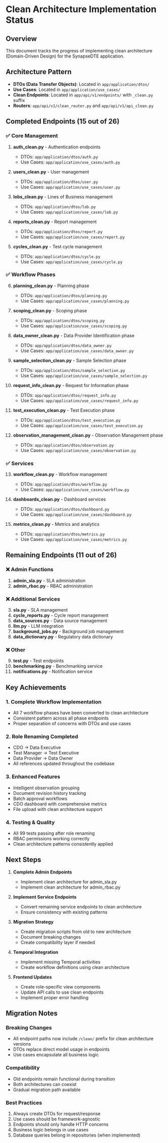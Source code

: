 # Clean Architecture Implementation Status

## Overview
This document tracks the progress of implementing clean architecture (Domain-Driven Design) for the SynapseDTE application.

## Architecture Pattern
- **DTOs (Data Transfer Objects)**: Located in `app/application/dtos/`
- **Use Cases**: Located in `app/application/use_cases/`
- **Clean Endpoints**: Located in `app/api/v1/endpoints/` with `_clean.py` suffix
- **Routers**: `app/api/v1/clean_router.py` and `app/api/v1/api_clean.py`

## Completed Endpoints (15 out of 26)

### ✅ Core Management
1. **auth_clean.py** - Authentication endpoints
   - DTOs: `app/application/dtos/auth.py`
   - Use Cases: `app/application/use_cases/auth.py`

2. **users_clean.py** - User management
   - DTOs: `app/application/dtos/user.py`
   - Use Cases: `app/application/use_cases/user.py`

3. **lobs_clean.py** - Lines of Business management
   - DTOs: `app/application/dtos/lob.py`
   - Use Cases: `app/application/use_cases/lob.py`

4. **reports_clean.py** - Report management
   - DTOs: `app/application/dtos/report.py`
   - Use Cases: `app/application/use_cases/report.py`

5. **cycles_clean.py** - Test cycle management
   - DTOs: `app/application/dtos/cycle.py`
   - Use Cases: `app/application/use_cases/cycle.py`

### ✅ Workflow Phases
6. **planning_clean.py** - Planning phase
   - DTOs: `app/application/dtos/planning.py`
   - Use Cases: `app/application/use_cases/planning.py`

7. **scoping_clean.py** - Scoping phase
   - DTOs: `app/application/dtos/scoping.py`
   - Use Cases: `app/application/use_cases/scoping.py`

8. **data_owner_clean.py** - Data Provider Identification phase
   - DTOs: `app/application/dtos/data_owner.py`
   - Use Cases: `app/application/use_cases/data_owner.py`

9. **sample_selection_clean.py** - Sample Selection phase
   - DTOs: `app/application/dtos/sample_selection.py`
   - Use Cases: `app/application/use_cases/sample_selection.py`

10. **request_info_clean.py** - Request for Information phase
    - DTOs: `app/application/dtos/request_info.py`
    - Use Cases: `app/application/use_cases/request_info.py`

11. **test_execution_clean.py** - Test Execution phase
    - DTOs: `app/application/dtos/test_execution.py`
    - Use Cases: `app/application/use_cases/test_execution.py`

12. **observation_management_clean.py** - Observation Management phase
    - DTOs: `app/application/dtos/observation.py`
    - Use Cases: `app/application/use_cases/observation.py`

### ✅ Services
13. **workflow_clean.py** - Workflow management
    - DTOs: `app/application/dtos/workflow.py`
    - Use Cases: `app/application/use_cases/workflow.py`

14. **dashboards_clean.py** - Dashboard services
    - DTOs: `app/application/dtos/dashboard.py`
    - Use Cases: `app/application/use_cases/dashboard.py`

15. **metrics_clean.py** - Metrics and analytics
    - DTOs: `app/application/dtos/metrics.py`
    - Use Cases: `app/application/use_cases/metrics.py`

## Remaining Endpoints (11 out of 26)

### ❌ Admin Functions
1. **admin_sla.py** - SLA administration
2. **admin_rbac.py** - RBAC administration

### ❌ Additional Services
3. **sla.py** - SLA management
4. **cycle_reports.py** - Cycle report management
5. **data_sources.py** - Data source management
6. **llm.py** - LLM integration
7. **background_jobs.py** - Background job management
8. **data_dictionary.py** - Regulatory data dictionary

### ❌ Other
9. **test.py** - Test endpoints
10. **benchmarking.py** - Benchmarking service
11. **notifications.py** - Notification service

## Key Achievements

### 1. Complete Workflow Implementation
- All 7 workflow phases have been converted to clean architecture
- Consistent pattern across all phase endpoints
- Proper separation of concerns with DTOs and use cases

### 2. Role Renaming Completed
- CDO → Data Executive
- Test Manager → Test Executive  
- Data Provider → Data Owner
- All references updated throughout the codebase

### 3. Enhanced Features
- Intelligent observation grouping
- Document revision history tracking
- Batch approval workflows
- CDO dashboard with comprehensive metrics
- File upload with clean architecture support

### 4. Testing & Quality
- All 99 tests passing after role renaming
- RBAC permissions working correctly
- Clean architecture patterns consistently applied

## Next Steps

1. **Complete Admin Endpoints**
   - Implement clean architecture for admin_sla.py
   - Implement clean architecture for admin_rbac.py

2. **Implement Service Endpoints**
   - Convert remaining service endpoints to clean architecture
   - Ensure consistency with existing patterns

3. **Migration Strategy**
   - Create migration scripts from old to new architecture
   - Document breaking changes
   - Create compatibility layer if needed

4. **Temporal Integration**
   - Implement missing Temporal activities
   - Create workflow definitions using clean architecture

5. **Frontend Updates**
   - Create role-specific view components
   - Update API calls to use clean endpoints
   - Implement proper error handling

## Migration Notes

### Breaking Changes
- All endpoint paths now include `/clean/` prefix for clean architecture versions
- DTOs replace direct model usage in endpoints
- Use cases encapsulate all business logic

### Compatibility
- Old endpoints remain functional during transition
- Both architectures can coexist
- Gradual migration path available

### Best Practices
1. Always create DTOs for request/response
2. Use cases should be framework-agnostic
3. Endpoints should only handle HTTP concerns
4. Business logic belongs in use cases
5. Database queries belong in repositories (when implemented)